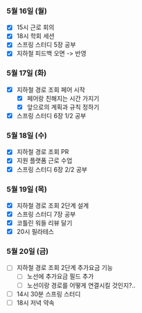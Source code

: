 ### 5월 16일 (월)
- [x] 15시 근로 회의
- [x] 18시 학회 세션
- [x] 스프링 스터디 5장 공부
- [x] 지하철 피드백 오면 -> 반영

### 5월 17일 (화)
- [x] 지하철 경로 조회 페어 시작
  - [x] 페어랑 친해지는 시간 가지기
  - [x] 앞으로의 계획과 규칙 정하기
- [x] 스프링 스터디 6장 1/2 공부

### 5월 18일 (수)
- [x] 지하철 경로 조회 PR
- [x] 지원 플랫폼 근로 수업
- [x] 스프링 스터디 6장 2/2 공부

### 5월 19일 (목)
- [x] 지하철 경로 조회 2단계 설계
- [x] 스프링 스터디 7장 공부
- [x] 코틀린 워들 리뷰 달기
- [x] 20시 필라테스

### 5월 20일 (금)
- [ ] 지하철 경로 조회 2단계 추가요금 기능
  - [ ] 노선에 추가요금 필드 추가
  - [ ] 노선이랑 경로를 어떻게 연결시킬 것인지?..
- [ ] 14시 30분 스프링 스터디
- [ ] 18시 저녁 약속
